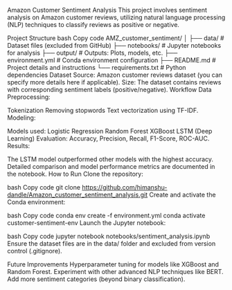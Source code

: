 Amazon Customer Sentiment Analysis
This project involves sentiment analysis on Amazon customer reviews, utilizing natural language processing (NLP) techniques to classify reviews as positive or negative.

Project Structure
bash
Copy code
AMZ_customer_sentiment/
│
├── data/                   # Dataset files (excluded from GitHub)
├── notebooks/              # Jupyter notebooks for analysis
├── output/                 # Outputs: Plots, models, etc.
├── environment.yml         # Conda environment configuration
├── README.md               # Project details and instructions
└── requirements.txt        # Python dependencies
Dataset
Source: Amazon customer reviews dataset (you can specify more details here if applicable).
Size: The dataset contains reviews with corresponding sentiment labels (positive/negative).
Workflow
Data Preprocessing:

Tokenization
Removing stopwords
Text vectorization using TF-IDF.
Modeling:

Models used:
Logistic Regression
Random Forest
XGBoost
LSTM (Deep Learning)
Evaluation: Accuracy, Precision, Recall, F1-Score, ROC-AUC.
Results:

The LSTM model outperformed other models with the highest accuracy.
Detailed comparison and model performance metrics are documented in the notebook.
How to Run
Clone the repository:

bash
Copy code
git clone https://github.com/himanshu-dandle/Amazon_customer_sentiment_analysis.git
Create and activate the Conda environment:

bash
Copy code
conda env create -f environment.yml
conda activate customer-sentiment-env
Launch the Jupyter notebook:

bash
Copy code
jupyter notebook notebooks/sentiment_analysis.ipynb
Ensure the dataset files are in the data/ folder and excluded from version control (.gitignore).

Future Improvements
Hyperparameter tuning for models like XGBoost and Random Forest.
Experiment with other advanced NLP techniques like BERT.
Add more sentiment categories (beyond binary classification).